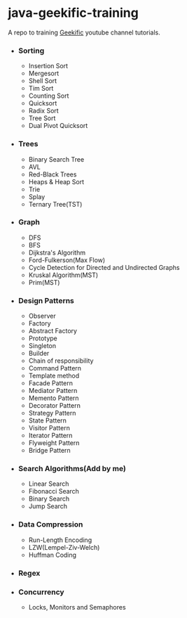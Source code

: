 # java-geekific-training

A repo to training [Geekific](https://www.youtube.com/c/Geekific) youtube channel tutorials.

- ### Sorting

    - Insertion Sort
    - Mergesort
    - Shell Sort
    - Tim Sort
    - Counting Sort
    - Quicksort
    - Radix Sort
    - Tree Sort
    - Dual Pivot Quicksort

- ### Trees

    - Binary Search Tree
    - AVL
    - Red-Black Trees
    - Heaps & Heap Sort
    - Trie
    - Splay
    - Ternary Tree(TST)

- ### Graph

    - DFS
    - BFS
    - Dijkstra's Algorithm
    - Ford-Fulkerson(Max Flow)
    - Cycle Detection for Directed and Undirected Graphs
    - Kruskal Algorithm(MST)
    - Prim(MST)

- ### Design Patterns

    - Observer
    - Factory
    - Abstract Factory
    - Prototype
    - Singleton
    - Builder
    - Chain of responsibility
    - Command Pattern
    - Template method
    - Facade Pattern
    - Mediator Pattern
    - Memento Pattern
    - Decorator Pattern
    - Strategy Pattern
    - State Pattern
    - Visitor Pattern
    - Iterator Pattern
    - Flyweight Pattern
    - Bridge Pattern

- ### Search Algorithms(Add by me)

    - Linear Search
    - Fibonacci Search
    - Binary Search
    - Jump Search

- ### Data Compression

    - Run-Length Encoding
    - LZW(Lempel-Ziv-Welch)
    - Huffman Coding
    
- ### Regex

- ### Concurrency
   
     -  Locks, Monitors and Semaphores
